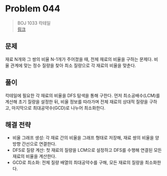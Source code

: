 # Problem 044

> BOJ 1033 칵테일
> <br/>
> [링크](https://www.acmicpc.net/problem/1033)

## 문제

재료 N개와 그 쌍의 비율 N-1개가 주어졌을 때, 전체 재료의 비율을 구하는 문제다. 비율 관계에 맞는 정수 질량을 찾아 최소 질량으로 각 재료의 비율을 맞춘다.

## 풀이

칵테일에 필요한 각 재료의 비율을 DFS 탐색을 통해 구한다. 먼저 최소공배수(LCM)를 계산해 초기 질량을 설정한 뒤, 비율 정보를 따라가며 전체 재료의 상대적 질량을 구하고, 마지막으로 최대공약수(GCD)로 나누어 최소화한다.

## 해결 전략

- 비율 그래프 생성: 각 재료 간의 비율을 그래프 형태로 저장해, 재료 쌍의 비율을 양방향 간선으로 연결한다.
- DFS로 질량 계산: 첫 재료의 질량을 LCM으로 설정하고 DFS를 수행해 연결된 모든 재료의 비율을 계산한다.
- GCD로 최소화: 전체 질량 배열의 최대공약수를 구해, 모든 재료의 질량을 최소화한다.